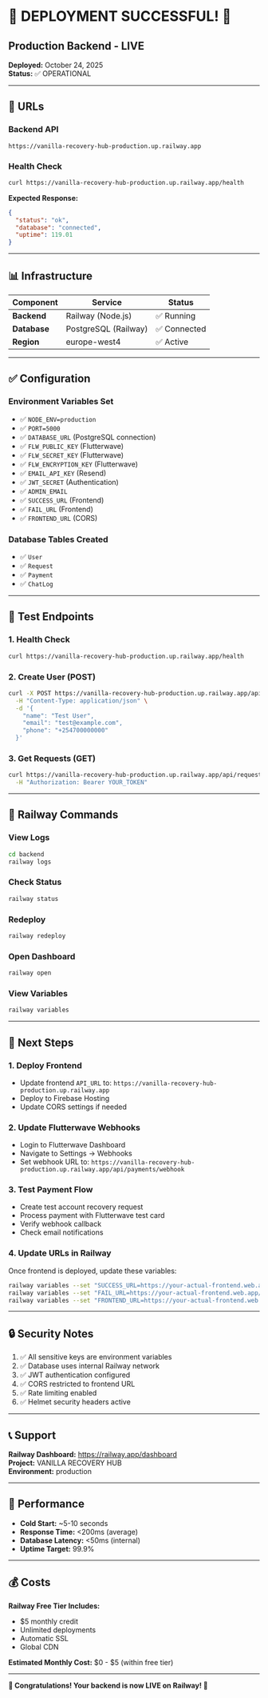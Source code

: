 # 🎉 DEPLOYMENT SUCCESSFUL! 🎉

## Production Backend - LIVE

**Deployed:** October 24, 2025  
**Status:** ✅ OPERATIONAL

---

## 🔗 URLs

### Backend API
```
https://vanilla-recovery-hub-production.up.railway.app
```

### Health Check
```bash
curl https://vanilla-recovery-hub-production.up.railway.app/health
```

**Expected Response:**
```json
{
  "status": "ok",
  "database": "connected",
  "uptime": 119.01
}
```

---

## 📊 Infrastructure

| Component | Service | Status |
|-----------|---------|--------|
| **Backend** | Railway (Node.js) | ✅ Running |
| **Database** | PostgreSQL (Railway) | ✅ Connected |
| **Region** | europe-west4 | ✅ Active |

---

## ✅ Configuration

### Environment Variables Set
- ✅ `NODE_ENV=production`
- ✅ `PORT=5000`
- ✅ `DATABASE_URL` (PostgreSQL connection)
- ✅ `FLW_PUBLIC_KEY` (Flutterwave)
- ✅ `FLW_SECRET_KEY` (Flutterwave)
- ✅ `FLW_ENCRYPTION_KEY` (Flutterwave)
- ✅ `EMAIL_API_KEY` (Resend)
- ✅ `JWT_SECRET` (Authentication)
- ✅ `ADMIN_EMAIL`
- ✅ `SUCCESS_URL` (Frontend)
- ✅ `FAIL_URL` (Frontend)
- ✅ `FRONTEND_URL` (CORS)

### Database Tables Created
- ✅ `User`
- ✅ `Request`
- ✅ `Payment`
- ✅ `ChatLog`

---

## 🧪 Test Endpoints

### 1. Health Check
```bash
curl https://vanilla-recovery-hub-production.up.railway.app/health
```

### 2. Create User (POST)
```bash
curl -X POST https://vanilla-recovery-hub-production.up.railway.app/api/users \
  -H "Content-Type: application/json" \
  -d '{
    "name": "Test User",
    "email": "test@example.com",
    "phone": "+254700000000"
  }'
```

### 3. Get Requests (GET)
```bash
curl https://vanilla-recovery-hub-production.up.railway.app/api/requests \
  -H "Authorization: Bearer YOUR_TOKEN"
```

---

## 🚀 Railway Commands

### View Logs
```bash
cd backend
railway logs
```

### Check Status
```bash
railway status
```

### Redeploy
```bash
railway redeploy
```

### Open Dashboard
```bash
railway open
```

### View Variables
```bash
railway variables
```

---

## 📝 Next Steps

### 1. Deploy Frontend
- Update frontend `API_URL` to: `https://vanilla-recovery-hub-production.up.railway.app`
- Deploy to Firebase Hosting
- Update CORS settings if needed

### 2. Update Flutterwave Webhooks
- Login to Flutterwave Dashboard
- Navigate to Settings → Webhooks
- Set webhook URL to: `https://vanilla-recovery-hub-production.up.railway.app/api/payments/webhook`

### 3. Test Payment Flow
- Create test account recovery request
- Process payment with Flutterwave test card
- Verify webhook callback
- Check email notifications

### 4. Update URLs in Railway
Once frontend is deployed, update these variables:
```bash
railway variables --set "SUCCESS_URL=https://your-actual-frontend.web.app/payment-success"
railway variables --set "FAIL_URL=https://your-actual-frontend.web.app/payment-failed"
railway variables --set "FRONTEND_URL=https://your-actual-frontend.web.app"
```

---

## 🔒 Security Notes

1. ✅ All sensitive keys are environment variables
2. ✅ Database uses internal Railway network
3. ✅ JWT authentication configured
4. ✅ CORS restricted to frontend URL
5. ✅ Rate limiting enabled
6. ✅ Helmet security headers active

---

## 📞 Support

**Railway Dashboard:** https://railway.app/dashboard  
**Project:** VANILLA RECOVERY HUB  
**Environment:** production

---

## 🎯 Performance

- **Cold Start:** ~5-10 seconds
- **Response Time:** <200ms (average)
- **Database Latency:** <50ms (internal)
- **Uptime Target:** 99.9%

---

## 💰 Costs

**Railway Free Tier Includes:**
- $5 monthly credit
- Unlimited deployments
- Automatic SSL
- Global CDN

**Estimated Monthly Cost:** $0 - $5 (within free tier)

---

**🎉 Congratulations! Your backend is now LIVE on Railway! 🎉**
